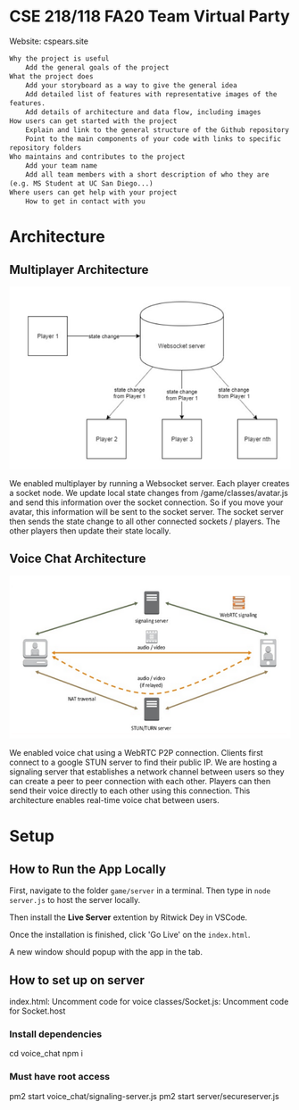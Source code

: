 # CSE 218/118 FA20 Team Virtual Party
Website: cspears.site

    Why the project is useful
        Add the general goals of the project 
    What the project does
        Add your storyboard as a way to give the general idea
        Add detailed list of features with representative images of the features.
        Add details of architecture and data flow, including images
    How users can get started with the project
        Explain and link to the general structure of the Github repository
        Point to the main components of your code with links to specific repository folders
    Who maintains and contributes to the project
        Add your team name
        Add all team members with a short description of who they are (e.g. MS Student at UC San Diego...)
    Where users can get help with your project
        How to get in contact with you



# Architecture 

## Multiplayer Architecture 
![alt text](images/readme/multiplayer_architecture.PNG)

We enabled multiplayer by running a Websocket server. Each player creates a socket node. We update local state changes 
from /game/classes/avatar.js and send this information over the socket connection. So if you move your avatar, this 
information will be sent to the socket server. The socket server then sends the state change to all other connected sockets / players.
The other players then update their state locally.

## Voice Chat Architecture
![alt text](images/readme/voicechat_architecture.PNG)

We enabled voice chat using a WebRTC P2P connection. Clients first connect to a google STUN server to find
their public IP. We are hosting a signaling server that establishes a network channel between users so they
can create a peer to peer connection with each other. Players can then send their voice directly to each other
using this connection. This architecture enables real-time voice chat between users.


# Setup

## How to Run the App Locally 
First, navigate to the folder `game/server` in a terminal. Then type in `node server.js` to host the server locally.

Then install the **Live Server** extention by Ritwick Dey in VSCode.

Once the installation is finished, click 'Go Live' on the `index.html`.

A new window should popup with the app in the tab.





## How to set up on server 
index.html: Uncomment code for voice
classes/Socket.js: Uncomment code for Socket.host 

### Install dependencies
cd voice_chat
npm i

### Must have root access 
pm2 start voice_chat/signaling-server.js 
pm2 start server/secureserver.js

